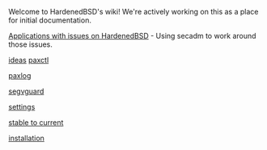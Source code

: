 Welcome to HardenedBSD's wiki! We're actively working on this as a place for initial documentation.

[Applications with issues on HardenedBSD](https://github.com/HardenedBSD/hardenedBSD/wiki/Non-Compliant-Applications) - Using secadm to work around those issues.

[ideas](https://github.com/HardenedBSD/hardenedBSD/wiki/idea---todo)
[paxctl](https://github.com/HardenedBSD/hardenedBSD/wiki/paxctl-memo)

[paxlog](https://github.com/HardenedBSD/hardenedBSD/wiki/paxlog)

[segvguard](https://github.com/HardenedBSD/hardenedBSD/wiki/segvguard2-ideas---brainstorm)

[settings](https://github.com/HardenedBSD/hardenedBSD/wiki/settings)

[stable to current](https://github.com/HardenedBSD/hardenedBSD/wiki/Stable-To-Current)

[installation](https://github.com/HardenedBSD/hardenedBSD/wiki/installation)